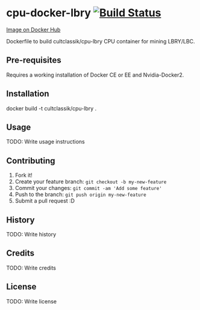 # cpu-docker-lbry [![Build Status](https://travis-ci.org/CultClassik/cpu-docker-lbry.svg?branch=master)](https://travis-ci.org/CultClassik/cpu-docker-lbry)
[Image on Docker Hub](https://hub.docker.com/r/cultclassik/cpu-docker-lbry/)

Dockerfile to build cultclassik/cpu-lbry CPU container for mining LBRY/LBC.


## Pre-requisites

Requires a working installation of Docker CE or EE and Nvidia-Docker2.

## Installation

docker build -t cultclassik/cpu-lbry .

## Usage

TODO: Write usage instructions

## Contributing

1. Fork it!
2. Create your feature branch: `git checkout -b my-new-feature`
3. Commit your changes: `git commit -am 'Add some feature'`
4. Push to the branch: `git push origin my-new-feature`
5. Submit a pull request :D

## History

TODO: Write history

## Credits

TODO: Write credits

## License

TODO: Write license